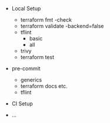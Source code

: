 - Local Setup

  - terraform fmt -check
  - terraform validate -backend=false
  - tflint
    - basic
    - all
  - trivy
  - terraform test

- pre-commit

  - generics
  - terraform docs etc.
  - tflint

- CI Setup

- ...
